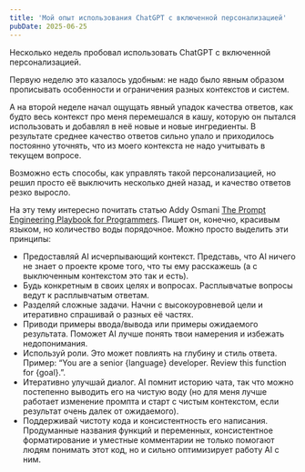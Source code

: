 ```yaml
---
title: 'Мой опыт использования ChatGPT с включенной персонализацией'
pubDate: 2025-06-25
---
```


Несколько недель пробовал использовать ChatGPT с включенной персонализацией.

Первую неделю это казалось удобным: не надо было явным образом прописывать особенности и ограничения разных контекстов и систем.

А на второй неделе начал ощущать явный упадок качества ответов, как будто весь контекст про меня перемешался в кашу, которую он пытался использовать и добавлял в неё новые и новые ингредиенты. В результате среднее качество ответов сильно упало и приходилось постоянно уточнять, что из моего контекста не надо учитывать в текущем вопросе.

Возможно есть способы, как управлять такой персонализацией, но решил просто её выключить несколько дней назад, и качество ответов резко выросло.

На эту тему интересно почитать статью Addy Osmani [The Prompt Engineering Playbook for Programmers](https://addyo.substack.com/p/the-prompt-engineering-playbook-for). Пишет он, конечно, красивым языком, но количество воды порядочное. Можно просто выделить эти принципы:

- Предоставляй AI исчерпывающий контекст. Представь, что AI ничего не знает о проекте кроме того, что ты ему расскажешь (а с выключенным контекстом это так и есть).
- Будь конкретным в своих целях и вопросах. Расплывчатые вопросы ведут к расплывчатым ответам.
- Разделяй сложные задачи. Начни с высокоуровневой цели и итеративно спрашивай о разных её частях.
- Приводи примеры ввода/вывода или примеры ожидаемого результата. Поможет AI лучше понять твои намерения и избежать недопонимания.
- Используй роли. Это может повлиять на глубину и стиль ответа. Пример: “You are a senior {language} developer. Review this function for {goal}.”.
- Итеративно улучшай диалог. AI помнит историю чата, так что можно постепенно выводить его на чистую воду (но для меня лучше работает изменение промпта и старт с чистым контекстом, если результат очень далек от ожидаемого).
- Поддерживай чистоту кода и консистентность его написания. Продуманные названия функций и переменных, консистентное форматирование и уместные комментарии не только помогают людям понимать этот код, но и сильно оптимизирует работу AI с ним.
